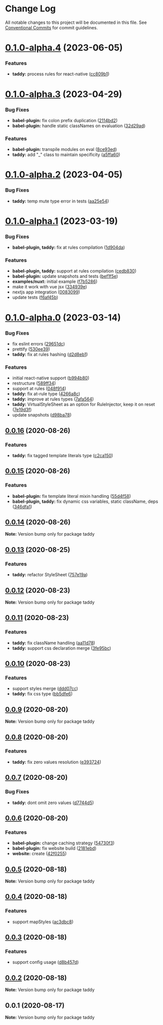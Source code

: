 # Change Log

All notable changes to this project will be documented in this file.
See [Conventional Commits](https://conventionalcommits.org) for commit guidelines.

# [0.1.0-alpha.4](https://github.com/lttb/taddy/compare/taddy@0.1.0-alpha.3...taddy@0.1.0-alpha.4) (2023-06-05)

### Features

- **taddy:** process rules for react-native ([cc809b1](https://github.com/lttb/taddy/commit/cc809b14e48999a2345cd9cbcf85a785c62e68eb))

# [0.1.0-alpha.3](https://github.com/lttb/taddy/compare/taddy@0.1.0-alpha.2...taddy@0.1.0-alpha.3) (2023-04-29)

### Bug Fixes

- **babel-plugin:** fix colon prefix duplication ([2114bd2](https://github.com/lttb/taddy/commit/2114bd23bf8654c6eff6278a13cda490b58b8fb8))
- **babel-plugin:** handle static classNames on evaluation ([32d29ad](https://github.com/lttb/taddy/commit/32d29adcfca5e629381f705e06ec8f756943333c))

### Features

- **babel-plugin:** transpile modules on eval ([8ce93ed](https://github.com/lttb/taddy/commit/8ce93ed5ea6c6a269d583325cdf3ebaa9891737f))
- **taddy:** add "\_" class to maintain specificity ([a5ffa60](https://github.com/lttb/taddy/commit/a5ffa60bd9d8fef4dbb707211afc25df34737d86))

# [0.1.0-alpha.2](https://github.com/lttb/taddy/compare/taddy@0.1.0-alpha.1...taddy@0.1.0-alpha.2) (2023-04-05)

### Bug Fixes

- **taddy:** temp mute type error in tests ([aa25e54](https://github.com/lttb/taddy/commit/aa25e541677beaca8a0744f565ad7bb967f9cff0))

# [0.1.0-alpha.1](https://github.com/lttb/taddy/compare/taddy@0.1.0-alpha.0...taddy@0.1.0-alpha.1) (2023-03-19)

### Bug Fixes

- **babel-plugin, taddy:** fix at rules compilation ([1d904da](https://github.com/lttb/taddy/commit/1d904da4c069824696afd14fb2399dded3990c6e))

### Features

- **babel-plugin, taddy:** support at rules compilation ([cedb830](https://github.com/lttb/taddy/commit/cedb83010b19ae95ce30dd800e5bbc0e5476c7ca))
- **babel-plugin:** update snapshots and tests ([bef1f5e](https://github.com/lttb/taddy/commit/bef1f5e62712b4d3dc37000d0aedb80ec620b48d))
- **examples/nuxt:** initial example ([f7b5286](https://github.com/lttb/taddy/commit/f7b52860800c0dc868bc24b17a94b03e0407174d))
- make it work with vue jsx ([334939e](https://github.com/lttb/taddy/commit/334939e203f5e5a5a6afd34ec093eee429e490cc))
- nextjs app integration ([0083099](https://github.com/lttb/taddy/commit/00830996076a15ac39671a4f2eef025e49a1b9a5))
- update tests ([f6af45b](https://github.com/lttb/taddy/commit/f6af45b2eab2d10b99a353d56b88695d35fb7a8c))

# [0.1.0-alpha.0](https://github.com/lttb/taddy/compare/taddy@0.0.16...taddy@0.1.0-alpha.0) (2023-03-14)

### Bug Fixes

- fix eslint errors ([29651dc](https://github.com/lttb/taddy/commit/29651dc24b1fac34b6260a00373838038187efe8))
- prettify ([530ee39](https://github.com/lttb/taddy/commit/530ee398c19ac28d881d94c4fe85a3005e37e3d3))
- **taddy:** fix at rules hashing ([d2d8eb1](https://github.com/lttb/taddy/commit/d2d8eb1501214d884c293e884c8849fb49df358c))

### Features

- initial react-native support ([b994b80](https://github.com/lttb/taddy/commit/b994b80ec9768056414b1c9a19f4bcece498205e))
- restructure ([589ff34](https://github.com/lttb/taddy/commit/589ff34cb83b536072d2936ac24b5802472260e2))
- support at rules ([048f914](https://github.com/lttb/taddy/commit/048f914d569d18f92c8f92d5ec16f3838c0a5064))
- **taddy:** fix at-rule type ([4266a8c](https://github.com/lttb/taddy/commit/4266a8c12cd6a92dd2d119ea0460ba3352266a22))
- **taddy:** improve at rules types ([7afa564](https://github.com/lttb/taddy/commit/7afa564a71a94f1d8bc2a9652743467154a8d9c6))
- **taddy:** VirtualStyleSheet as an option for RuleInjector, keep it on reset ([7e19d3f](https://github.com/lttb/taddy/commit/7e19d3f0fc0f920c0f1772efa8e18a63099de84a))
- update snapshots ([d98ba78](https://github.com/lttb/taddy/commit/d98ba7837849fabd17a00cbdbd7ab327d2b22df8))

## [0.0.16](https://github.com/lttb/taddy/compare/taddy@0.0.15...taddy@0.0.16) (2020-08-26)

### Features

- **taddy:** fix tagged template literals type ([c2ca150](https://github.com/lttb/taddy/commit/c2ca15097c1c621337babd5493478a30d119f819))

## [0.0.15](https://github.com/lttb/taddy/compare/taddy@0.0.14...taddy@0.0.15) (2020-08-26)

### Features

- **babel-plugin:** fix template literal mixin handling ([55d4f58](https://github.com/lttb/taddy/commit/55d4f58647bb8526e96ebd03007c77ef6c03c951))
- **babel-plugin, taddy:** fix dynamic css variables, static className, deps ([346dfa1](https://github.com/lttb/taddy/commit/346dfa1bdf13175d310729bfe4910829cba4502c))

## [0.0.14](https://github.com/lttb/taddy/compare/taddy@0.0.13...taddy@0.0.14) (2020-08-26)

**Note:** Version bump only for package taddy

## [0.0.13](https://github.com/lttb/taddy/compare/taddy@0.0.12...taddy@0.0.13) (2020-08-25)

### Features

- **taddy:** refactor StyleSheet ([757e19a](https://github.com/lttb/taddy/commit/757e19abae1a313402af8ca7951df07faf028ba1))

## [0.0.12](https://github.com/lttb/taddy/compare/taddy@0.0.11...taddy@0.0.12) (2020-08-23)

**Note:** Version bump only for package taddy

## [0.0.11](https://github.com/lttb/taddy/compare/taddy@0.0.10...taddy@0.0.11) (2020-08-23)

### Features

- **taddy:** fix className handling ([aa11d78](https://github.com/lttb/taddy/commit/aa11d788a9bd2ce7c482bd9fa1a8e3e3f8eb5b6f))
- **taddy:** support css declaration merge ([3fe95bc](https://github.com/lttb/taddy/commit/3fe95bc9eda13175697086271f6e534eb8af3b14))

## [0.0.10](https://github.com/lttb/taddy/compare/taddy@0.0.9...taddy@0.0.10) (2020-08-23)

### Features

- support styles merge ([ddd07cc](https://github.com/lttb/taddy/commit/ddd07cc7180b666729bafb00f3fd30ff0c418b44))
- **taddy:** fix css type ([bb5dfe6](https://github.com/lttb/taddy/commit/bb5dfe6316f92437d7c757989a8a921dcb73c855))

## [0.0.9](https://github.com/lttb/taddy/compare/taddy@0.0.8...taddy@0.0.9) (2020-08-20)

**Note:** Version bump only for package taddy

## [0.0.8](https://github.com/lttb/taddy/compare/taddy@0.0.7...taddy@0.0.8) (2020-08-20)

### Features

- **taddy:** fix zero values resolution ([e393724](https://github.com/lttb/taddy/commit/e3937248c2c81fa0a5156b57ffffde99dd653a45))

## [0.0.7](https://github.com/lttb/taddy/compare/taddy@0.0.6...taddy@0.0.7) (2020-08-20)

### Bug Fixes

- **taddy:** dont omit zero values ([d7744d5](https://github.com/lttb/taddy/commit/d7744d5dccb8c7f5a0632246150c79cda625c391))

## [0.0.6](https://github.com/lttb/taddy/compare/taddy@0.0.5...taddy@0.0.6) (2020-08-20)

### Features

- **babel-plugin:** change caching strategy ([54730f3](https://github.com/lttb/taddy/commit/54730f3144e8cf90194667bbcefc414d3776dc78))
- **babel-plugin:** fix website build ([2181ebd](https://github.com/lttb/taddy/commit/2181ebdf292fc7b5e662ad6148d629e904d62403))
- **website:** create ([42f0255](https://github.com/lttb/taddy/commit/42f0255929860ae7527142cecbdb918da6935c0c))

## [0.0.5](https://github.com/lttb/taddy/compare/taddy@0.0.4...taddy@0.0.5) (2020-08-18)

**Note:** Version bump only for package taddy

## [0.0.4](https://github.com/lttb/taddy/compare/taddy@0.0.3...taddy@0.0.4) (2020-08-18)

### Features

- support mapStyles ([ac3dbc8](https://github.com/lttb/taddy/commit/ac3dbc8ebc687130c9ac526ce68eb86bf281c29b))

## [0.0.3](https://github.com/lttb/taddy/compare/taddy@0.0.2...taddy@0.0.3) (2020-08-18)

### Features

- support config usage ([d8b457d](https://github.com/lttb/taddy/commit/d8b457de40f9d080ceb0df839df3c30151276b20))

## [0.0.2](https://github.com/lttb/taddy/compare/taddy@0.0.1...taddy@0.0.2) (2020-08-18)

**Note:** Version bump only for package taddy

## 0.0.1 (2020-08-17)

**Note:** Version bump only for package taddy
